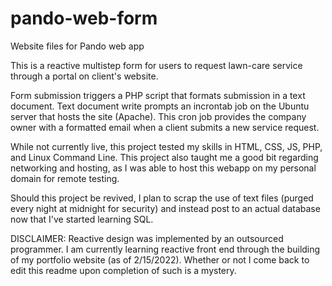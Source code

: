 # pando-web-form
Website files for Pando web app

This is a reactive multistep form for users to request lawn-care service through a portal on client's website.

Form submission triggers a PHP script that formats submission in a text document. Text document
write prompts an incrontab job on the Ubuntu server that hosts the site (Apache). This cron job provides 
the company owner with a formatted email when a client submits a new service request.

While not currently live, this project tested my skills in HTML, CSS, JS, PHP, and Linux Command Line.
This project also taught me a good bit regarding networking and hosting, as I was able to host this
webapp on my personal domain for remote testing.

Should this project be revived, I plan to scrap the use of text files (purged every night at midnight for security)
and instead post to an actual database now that I've started learning SQL.

DISCLAIMER: Reactive design was implemented by an outsourced programmer. I am currently learning reactive front end through 
the building of my portfolio website (as of 2/15/2022). Whether or not I come back to edit this readme upon completion of 
such is a mystery.
